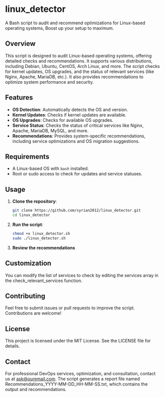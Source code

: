 # linux_detector
A Bash script to audit and recommend optimizations for Linux-based operating systems, Boost up your setup to maximum.

## Overview
This script is designed to audit Linux-based operating systems, offering detailed checks and recommendations. It supports various distributions, including Debian, Ubuntu, CentOS, Arch Linux, and more. The script checks for kernel updates, OS upgrades, and the status of relevant services (like Nginx, Apache, MariaDB, etc.). It also provides recommendations to optimize system performance and security.

## Features
- **OS Detection**: Automatically detects the OS and version.
- **Kernel Updates**: Checks if kernel updates are available.
- **OS Upgrades**: Checks for available OS upgrades.
- **Service Status**: Checks the status of critical services like Nginx, Apache, MariaDB, MySQL, and more.
- **Recommendations**: Provides system-specific recommendations, including service optimizations and OS migration suggestions.

## Requirements
- A Linux-based OS with `bash` installed.
- Root or sudo access to check for updates and service statuses.

## Usage

1. **Clone the repository**:
   ```bash
   git clone https://github.com/syrian2012/linux_detector.git
   cd linux_detector
   
2. **Run the script**:
   ```bash
   chmod +x linux_detector.sh
   sudo ./linux_detector.sh

3. **Review the recommendations**

## Customization
You can modify the list of services to check by editing the services array in the check_relevant_services function.

## Contributing
Feel free to submit issues or pull requests to improve the script. Contributions are welcome!

## License
This project is licensed under the MIT License. See the LICENSE file for details.

## Contact
For professional DevOps services, optimization, and consultation, contact us at ask@ouremail.com.
The script generates a report file named Recommendations_YYYY-MM-DD_HH-MM-SS.txt, which contains the output and recommendations.
